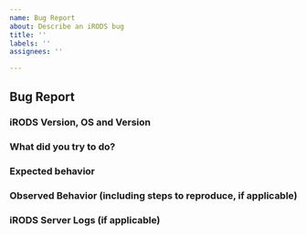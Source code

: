 ```yaml
---
name: Bug Report
about: Describe an iRODS bug
title: ''
labels: ''
assignees: ''

---
```


## Bug Report

### iRODS Version, OS and Version

### What did you try to do?

### Expected behavior

### Observed Behavior (including steps to reproduce, if applicable)

### iRODS Server Logs (if applicable)
